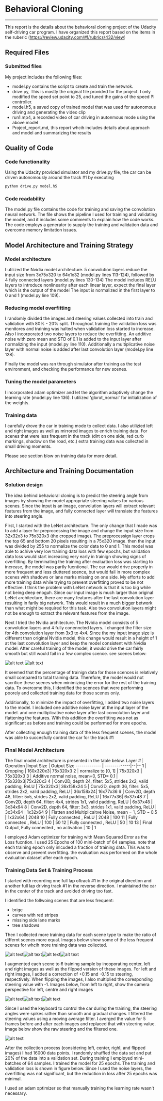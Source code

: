 # **Behavioral Cloning** 

[//]: # (Image References)

[image1]: ./resources/missingLane.jpg "Failed Scene"
[image2]: ./resources/shadow.jpg "Failed Scene"
[image3]: ./resources/figure_1.png "Trainign and Validation Loss"
[image4]: ./resources/steering_filter.png "Filtering Steering Values"
[image5]: ./resources/bridge.jpg "bridge"
[image6]: ./resources/RedStripeCurb.jpg "Curb with red stripes"
[image7]: ./resources/Shadow2.jpg "Tree shadow on the road"
[image8]: ./resources/SideDirt.jpg "Dirt on side of the road"
[image9]: ./resources/center.jpg "Center"
[image10]: ./resources/left.jpg "Left"
[image11]: ./resources/right.jpg "Right"

---
This report is the details about the behavioral cloning project of the Udacity self-driving car program.
I have organized this report based on the items in the ruberic (https://review.udacity.com/#!/rubrics/432/view)

## Required Files

### Submitted files

My project includes the following files: 
* model.py contains the script to create and train the netwrok.
* drive.py, This is mostly the original file provided for the project. I only modified the speed set point to 25, and tuned the gains of the speed PI controller.
* model.h5, a saved copy of trained model that was used for autonomous driving and generating the video clip
* run1.mp4, a recorded video of car driving in autonmous mode using the above model 
* Project_report.md, this report whcih includes details about approach and model and summarizing the results

## Quality of Code

### Code functionality
Using the Udacity provided simulator and my drive.py file, the car can be driven autonomously around the track #1 by executing 
```sh
python drive.py model.h5
```

### Code readability

The model.py file contains the code for training and saving the convolution neural network. The file shows the pipeline I used for training and validating the model, and it includes some comments to explain how the code works.
The code employs a generator to supply the training and validation data and overcome memory limitation issues.

## Model Architecture and Training Strategy

### Model architecture

I utilized the Nvidia model architecture. 5 convolution layers reduce the input size from 3x75x320 to 64x1x32 (model.py lines 113-124), followed by 4 fully connected layers (model.py lines 130-134)
The model includes RELU layers to introduce nonlinearity after each linear layer, expect the final layer which is the output of the model
The input is normalized in the first layer to 0 and 1 (model.py line 109).

### Reducing model overfitting

I randomly divided the images and steering values collected into train and validation with 80% - 20% split. Throughout training the validation loss was monitores and training was halted when validation loss started to increase. 
Also I incorporated two noise layers to reduce the overfitting. An additive noise with zero mean and STD of 0.1 is added to the input layer after normalizing the input (model.py line 110). Additionally a multiplicative noise layer with normal noise is added after last convolution layer (model.py line 128). 

Finally the model was ran through simulator after training as the test environment, and checking the performance for new scenes. 

### Tuning the model parameters

I incorporated adam optimizer and let the algorithm adaptively change the learning rate (model.py line 136).
I utilized 'glorot_normal' for initialization of the weights. 

### Training data

I carefully drove the car in training mode to collect data. I also utilizied left and right images as well as mirrored images to enrich training data. 
For scenes that were less frequent in the track (dirt on one side, red curb markings, shadow on the road, etc.) extra training data was collected in small driving moments. 

Please see section blow on training data for more detail.

## Architecture and Training Documentation

### Solution design

The idea behind behavioral cloning is to predict the steering angle from images by showing the model appropriate steering values for various scenes.
Since the input is an image, convolution layers will extract relevant features from the image, and fully connected layer will translate the features into steering angle. 

First, I started with the LeNet architecture. The only change that I made was to add a layer for preprocessing the image and change the input size from 32x32x3 to 75x320x3 (the cropped image). The preprocessign layer crops the top 65 and  bottom 20 pixels resulting in a 75x320 image. then the input was divided by 255 to normalize the color data to 0 and 1. 
This model was able to achive very low training data loss with few epochs, but validation data loss would start increasing very early in trainign showing signs of overfitting. By terminating the training after evaluation loss was starting to increase, the model was partly fucntional. The car would drive properly in more frequent and less cluttered scence, but would fail in more complex scenes with shadows or lane marks missing on one side. My efforts to add more training data while trying to prevent overfitting proved to be not effective. 
I think the problem with LeNet network is that it is too big while not being deep enoguh. Since our input image is much larger than original LeNet architecture, there are many features after the last convolution layer resulting in farily big network. This would result in a much bigger betwork than what might be required for this task. Also two convolution layers might not be enough to extract the relevant features from the image. 

Next I tried the Nvidia architecture. The Nvidia model consists of 5 convolution layers and 4 fully conenncted layers. I changed the filter size for 4th convolution layer from 3x3 to 4x4. Since the my input image size is different than original Nvidia model, this change would result in a height of 1 at the last convolution layer and keep the model consistent with Nvidia model. After careful training of the model, it would drive the car fairly smooth but still would fail in a few complex scence. see scenes below:

![alt text][image1] ![alt text][image2]

It seemed that the percentage of trainign data for those scences is relatively small compared to total training data. Therefore, the model would not sacrifice these scenes when minimizing the error for the rest of the training data. To overcome this, I identified the scences that were performing poorely and collected training data for those scenes only.

Additionally, to minimize the impact of overfitting, I added two noise layers to the model. I included one additive noise layer at the input layer of the model. and one multiplicative noise layer after last convolution layer and flattening the features. With this addition the overfitting was not as significant as before and training could be performed for more epochs. 

After collecting enough training data of the less frequent scenes, the model was able to succesfully control the car for the track #1 

### Final Model Architecture

The final model architecture is presented in the table below. 
  Layer #  | Operation |Input Size | Output Size
  ------------- | -------------|--|--
  1  | Cropping | 160x320x3| 75x320x3
  2 | normalize to [0, 1] | 75x320x3 | 75x320x3
  3  | Additive normal noise, mean=0, STD= 0.1 | 75x320x3|75x320x3
4  | Conv2D, depth 24, filter: 5x5, strides 2x2, valid padding, ReLU | 75x320x3| 36x158x24
5  | Conv2D, depth 36, filter: 5x5, strides 2x2, valid padding, ReLU | 36x158x24| 16x77x36
6  | Conv2D, depth 48, filter: 5x5, strides 2x2, valid padding, ReLU | 16x77x36| 6x37x48
7  | Conv2D, depth 64, filter: 4x4, strides 1x1, valid padding, ReLU | 6x37x48 | 3x34x64
8  | Conv2D, depth 64, filter: 3x3, strides 1x1, valid padding, ReLU | 3x34x64 | 1x32x64
9  | Flatten and Multiplicaitve Noise, mean = 1, STD ~ 0.5 | 1x32x64 | 2048
10  | Fully connected , ReLU | 2048 | 100
11  | Fully connected , ReLU | 100 | 50
12  | Fully connected , ReLU | 50 | 10
13  | Final Output, Fully connected , no activation | 10 | 1

I employed Adam optimizer for training with Mean Squared Error as the Loss fucntion.
I used 25 Epochs of 100 mini-batch of 64 samples. note that each training epoch only inlcuded a fraction of training data. This was to observe and prevent overfitting. the evaluation was performed on the whole evaluation dataset after each epoch. 

### Training Data Set & Training Process

I started with recording one full lap oftrack #1 in the original direction and another full lap driving track #1 in the reverse direction. I maintained the car in the center of the track and avoided driving too fast. 

I identified the follwoing scenes that are less frequent:
- brige
- curves with red stripes 
- missing side lane marks
- tree shadows 

Then I collected more training data for each scene type to make the ratio of  differnt scenes more equal. Images below show some of the less frequent scenes for whcih more training data was collected. 

![alt text][image5]![alt text][image6]![alt text][image7]![alt text][image8]

I augmented each scene to 6 training sample by incoporating center, left and right images as well as the filpped version of these images. For left and right images, I added a correction of +0.15 and -0.15 to steering, respectively. When flipping the images, I also multiplied the coresponding steering value with -1. Images below, from left to right, show the camera perspective for left, centre and right images

![alt text][image10]![alt text][image9]![alt text][image11]

Since I used the keyboard to control the car during the training, the steering angles were spikes rather than smooth and gradual changes. I filtered the steering values using a moving average filter. I averged the value for 5 frames before and after each images and replaced that with steering value. image below show the raw steering and the filtered one.

![alt text][image4]

After the collection process (considering left, center, righI, and flipped images) I had 16000 data points. I randomly shuffled the data set and put 20% of the data into a validation set. 
During training I employed mini-batches of 64 samples. I trained the model for 25 epochs. The training and validation loss is shown in figure below. Since I used the noise layers, the overfitting was not significant, but the reduction in loss after 25 epochs was minimal.

I used an adam optimizer so that manually training the learning rate wasn't necessary.
